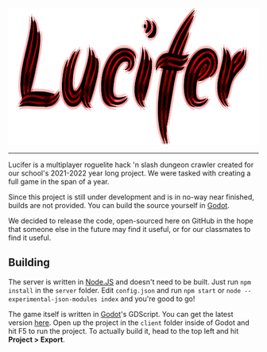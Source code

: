 <p align="center">
<img width=645.45 height=274.95  src="https://github.com/Infinixius/lucifer/blob/main/client/assets/meta/title_inner.png?raw=true">
</p>

___

Lucifer is a multiplayer roguelite hack 'n slash dungeon crawler created for our school's 2021-2022 year long project. We were tasked with creating a full game in the span of a year.

Since this project is still under development and is in no-way near finished, builds are not provided. You can build the source yourself in [Godot](https://godotengine.org/).

We decided to release the code, open-sourced here on GitHub in the hope that someone else in the future may find it useful, or for our classmates to find it useful.

## Building

The server is written in [Node.JS](https://nodejs.org) and doesn't need to be built. Just run `npm install` in the `server` folder. Edit `config.json` and run `npm start` or `node --experimental-json-modules index` and you're good to go!

The game itself is written in [Godot](https://nodejs.org)'s GDScript. You can get the latest version [here](https://godotengine.org/download). Open up the project in the `client` folder inside of Godot and hit F5 to run the project. To actually build it, head to the top left and hit **Project > Export**.
